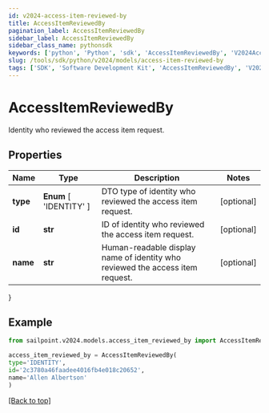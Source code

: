 ```yaml
---
id: v2024-access-item-reviewed-by
title: AccessItemReviewedBy
pagination_label: AccessItemReviewedBy
sidebar_label: AccessItemReviewedBy
sidebar_class_name: pythonsdk
keywords: ['python', 'Python', 'sdk', 'AccessItemReviewedBy', 'V2024AccessItemReviewedBy'] 
slug: /tools/sdk/python/v2024/models/access-item-reviewed-by
tags: ['SDK', 'Software Development Kit', 'AccessItemReviewedBy', 'V2024AccessItemReviewedBy']
---
```


# AccessItemReviewedBy

Identity who reviewed the access item request.

## Properties

Name | Type | Description | Notes
------------ | ------------- | ------------- | -------------
**type** |  **Enum** [  'IDENTITY' ] | DTO type of identity who reviewed the access item request. | [optional] 
**id** | **str** | ID of identity who reviewed the access item request. | [optional] 
**name** | **str** | Human-readable display name of identity who reviewed the access item request. | [optional] 
}

## Example

```python
from sailpoint.v2024.models.access_item_reviewed_by import AccessItemReviewedBy

access_item_reviewed_by = AccessItemReviewedBy(
type='IDENTITY',
id='2c3780a46faadee4016fb4e018c20652',
name='Allen Albertson'
)

```
[[Back to top]](#) 

